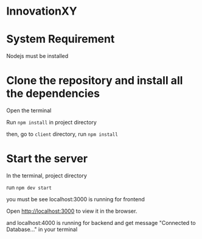 # InnovationXY

# System Requirement
  Nodejs must be installed
  
  
# Clone the repository and install all the dependencies
  Open the terminal
  
  Run `npm install` in project directory
  
  then, go to `client` directory, run `npm install`
  
# Start the server
  In the terminal, project directory
  
  run `npm dev start`
  
  you must be see localhost:3000 is running for frontend
  
  Open [http://localhost:3000](http://localhost:3000) to view it in the browser.
  
  and localhost:4000 is running for backend and get message "Connected to Database..." in your terminal
